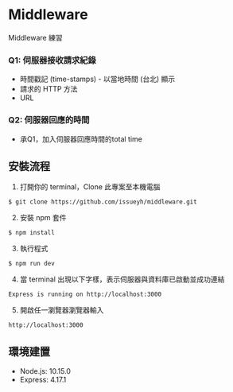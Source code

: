 # Middleware
Middleware 練習
### Q1: 伺服器接收請求紀錄
- 時間戳記 (time-stamps) - 以當地時間 (台北) 顯示
- 請求的 HTTP 方法
- URL
### Q2: 伺服器回應的時間
- 承Q1，加入伺服器回應時間的total time

## 安裝流程
1. 打開你的 terminal，Clone 此專案至本機電腦
```
$ git clone https://github.com/issueyh/middleware.git
```
2. 安裝 npm 套件
```
$ npm install
```
3. 執行程式
```
$ npm run dev
```
4. 當 terminal 出現以下字樣，表示伺服器與資料庫已啟動並成功連結
```
Express is running on http://localhost:3000
```
5. 開啟任一瀏覽器瀏覽器輸入
```
http://localhost:3000
```

## 環境建置
* Node.js: 10.15.0
* Express: 4.17.1
